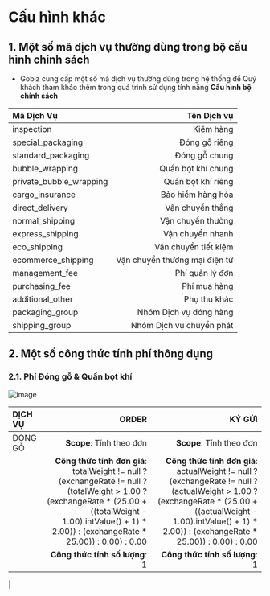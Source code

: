 # Cấu hình khác

## 1. Một số mã dịch vụ thường dùng trong bộ cấu hình chính sách

* Gobiz cung cấp một số mã dịch vụ thường dùng trong hệ thống để Quý khách tham khảo thêm trong quá trình sử dụng tính năng **Cấu hình bộ chính sách**

| Mã Dịch Vụ | Tên Dịch vụ |
| :--- | ---: |
| inspection | Kiểm hàng |
| special_packaging | Đóng gỗ riêng |
| standard_packaging | 	Đóng gỗ chung |
| bubble_wrapping | Quấn bọt khí chung |
| private_bubble_wrapping | Quấn bọt khí riêng |
| cargo_insurance | Bảo hiểm hàng hóa |
| direct_delivery | Vận chuyển thẳng |
| normal_shipping | Vận chuyển thường |
| express_shipping | Vận chuyển nhanh |
| eco_shipping | Vận chuyển tiết kiệm |
| ecommerce_shipping | Vận chuyển thương mại điện tử |
| management_fee | Phí quản lý đơn |
| purchasing_fee | Phí mua hàng |
| additional_other | Phụ thu khác |
| packaging_group | Nhóm Dịch vụ đóng hàng |
| shipping_group | Nhóm Dịch vụ chuyển phát |


## 2. Một số công thức tính phí thông dụng

### 2.1. Phí Đóng gỗ & Quấn bọt khí

![image](https://user-images.githubusercontent.com/73226975/157421429-a83c411c-aeff-40dc-8ab7-fd72549907a9.png)


| DỊCH VỤ | ORDER | KÝ GỬI |
| :--- | ---: | ---: |
| ĐÓNG GỖ | **Scope**: Tính theo đơn | **Scope**: Tính theo đơn |
| | **Công thức tính đơn giá**: totalWeight != null ? (exchangeRate != null ? (totalWeight > 1.00 ? (exchangeRate * (25.00 + ((totalWeight - 1.00).intValue() + 1) * 2.00)) : (exchangeRate * 25.00)) : 0.00) : 0.00 | **Công thức tính đơn giá**: actualWeight != null ? (exchangeRate != null ? (actualWeight > 1.00 ? (exchangeRate * (25.00 + ((actualWeight - 1.00).intValue() + 1) * 2.00)) : (exchangeRate * 25.00)) : 0.00) : 0.00 |
| | **Công thức tính số lượng**: 1 | **Công thức tính số lượng**: 1 |
|
